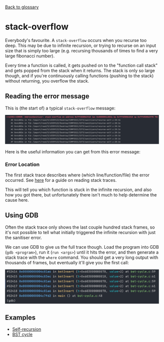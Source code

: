 [Back to glossary](..)

# stack-overflow

Everybody's favourite. A `stack-overflow` occurs when you recurse too deep. This may be due to infinite recursion, or trying to recurse on an input size that is simply too large (e.g. recursing thousands of times to find a very large fibonacci number).

Every time a function is called, it gets pushed on to the "function call stack" and gets popped from the stack when it returns. The stack is only so large though, and if you're continuously calling functions (pushing to the stack) without returning, you overflow the stack.

## Reading the error message

This is (the start of) a typical `stack-overflow` message:

![img.png](error.png)

Here is the useful information you can get from this error message:

### Error Location
The first stack trace describes where (which line/function/file) the error occurred. See [here](../../errmsg#stack-traces) for a guide on reading stack traces.

This will tell you which function is stuck in the infinite recursion, and also how you got there, but unfortunately there isn't much to help determine the cause here.

## Using GDB

Often the stack trace only shows the last couple hundred stack frames, so it's not possible to tell what initially triggered the infinite recursion with just the sanitiser error.

We can use GDB to give us the full trace though. Load the program into GDB (`gdb <program>`), run it (`run <args>`) until it hits the error, and then generate a stack trace with the `where` command. You should get a very long output with thousands of frames, but eventually it'll give you the first call:

![gdb trace](bst-cycle/gdb.png)

## Examples

- [Self-recursion](recurse-self)
- [BST cycle](bst-cycle)
